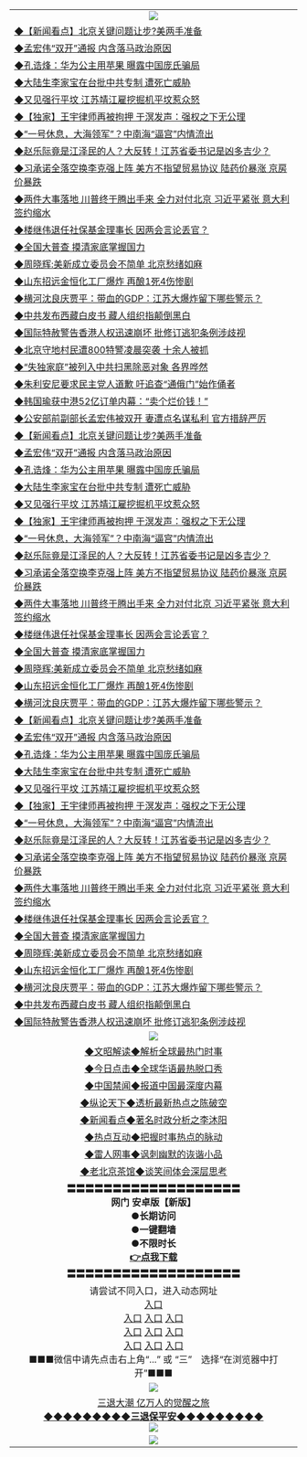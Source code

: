 <table>
  <tr>
    <td align=center><img src="https://github.com/gyhhx/image-upload/blob/master/yaowen.jpg" /></td>
  </tr>
  <tr>
<td align=left>
<a href="https://ctbtfdoocixoa.global.ssl.fastly.net/oo.aspx?name=c1023822&key=ofejcfaxcltk&from=gy">◆【新闻看点】北京关键问题让步?美两手准备</a><br/></td>
  </tr>
  <tr>
<td align=left>
<a href="https://ctbtfdoocixoa.global.ssl.fastly.net/oo.aspx?name=c1023811&key=ofejcfaxcltk&from=gy">◆孟宏伟“双开”通报 内含落马政治原因</a><br/></td>
 </tr>
  <tr>
<td align=left>
<a href="http://ctbtfdoocixoa.global.ssl.fastly.net/oo.aspx?name=c1023813&key=ofejcfaxcltk&from=gy">◆孔诰烽：华为公主用苹果 曝露中国庞氏骗局</a><br/></td>
 </tr>
   <tr>
<td align=left>
<a href="http://ctbtfdoocixoa.global.ssl.fastly.net/oo.aspx?name=c1023798&key=ofejcfaxcltk&from=gy">◆大陆生李家宝在台批中共专制 遭死亡威胁</a><br/></td>
   </tr> 
  <tr>
<td align=left>
<a href="http://ctbtfdoocixoa.global.ssl.fastly.net/oo.aspx?name=c1023823&key=ofejcfaxcltk&from=gy">◆又见强行平坟 江苏靖江雇挖掘机平坟惹众怒</a><br/></td>
  </tr> 
 <tr>
<td align=left>
<a href="http://ctbtfdoocixoa.global.ssl.fastly.net/oo.aspx?name=c1023870&key=ofejcfaxcltk&from=gy">◆【独家】王宇律师再被拘押 于溟发声：强权之下无公理</a><br/>
</td>
   </tr>
 <tr>
<td align=left>
<a href="http://ctbtfdoocixoa.global.ssl.fastly.net/oo.aspx?name=c1023614&key=ofejcfaxcltk&from=gy">◆“一号休息，大海领军”？中南海“逼宫”内情流出</a><br/>
</td>
   </tr>
 <tr>
<td align=left>
<a href="http://ctbtfdoocixoa.global.ssl.fastly.net/oo.aspx?name=c1023752&key=ofejcfaxcltk&from=gy">◆赵乐际竟是江泽民的人？大反转！江苏省委书记是凶多吉少？</a><br/></td>
  </tr>
  <tr>
<td align=left>
<a href="http://ctbtfdoocixoa.global.ssl.fastly.net/oo.aspx?name=c1023726&key=ofejcfaxcltk&from=gy">◆习承诺全落空换李克强上阵 美方不指望贸易协议 陆药价暴涨 京房价暴跌</a><br/></td>
 </tr>
   <tr>
<td align=left>
<a href="http://ctbtfdoocixoa.global.ssl.fastly.net/oo.aspx?name=c1023833&key=ofejcfaxcltk&from=gy">◆两件大事落地 川普终于腾出手来 全力对付北京 习近平紧张 意大利签约缩水</a><br/>
</td>
   </tr>
 <tr>
<td align=left>
<a href="http://ctbtfdoocixoa.global.ssl.fastly.net/oo.aspx?name=c1023773&key=ofejcfaxcltk&from=gy">◆楼继伟退任社保基金理事长 因两会言论丢官？</a><br/></td>
  </tr>
  <tr>
<td align=left>
<a href="http://ctbtfdoocixoa.global.ssl.fastly.net/oo.aspx?name=c1023844&key=ofejcfaxcltk&from=gy">◆全国大普查 摸清家底掌握国力</a><br/></td>
 </tr>
  <tr>
<td align=left>
<a href="http://ctbtfdoocixoa.global.ssl.fastly.net/oo.aspx?name=c1023854&key=ofejcfaxcltk&from=gy">◆周晓辉:美新成立委员会不简单 北京愁绪如麻</a><br/></td>
 </tr>
   <tr>
<td align=left>
<a href="http://ctbtfdoocixoa.global.ssl.fastly.net/oo.aspx?name=c1023779&key=ofejcfaxcltk&from=gy">◆山东招远金恒化工厂爆炸 再酿1死4伤惨剧</a><br/></td>
   </tr> 
  <tr>
<td align=left>
<a href="http://ctbtfdoocixoa.global.ssl.fastly.net/oo.aspx?name=c1023860&key=ofejcfaxcltk&from=gy">◆横河沈良庆贾平：带血的GDP：江苏大爆炸留下哪些警示？</a><br/></td>
  </tr> 
 <tr>
<td align=left>
<a href="http://ctbtfdoocixoa.global.ssl.fastly.net/oo.aspx?name=c1023847&key=ofejcfaxcltk&from=gy">◆中共发布西藏白皮书 藏人组织指颠倒黑白</a><br/>
</td>
   </tr>
 <tr>
<td align=left>
<a href="http://ctbtfdoocixoa.global.ssl.fastly.net/oo.aspx?name=c1023851&key=ofejcfaxcltk&from=gy">◆国际特赦警告香港人权迅速崩坏 批修订逃犯条例涉歧视</a><br/>
</td>
   </tr>
 <tr>
<td align=left>
<a href="http://ctbtfdoocixoa.global.ssl.fastly.net/oo.aspx?name=c1023725&key=ofejcfaxcltk&from=gy">◆北京守地村民遭800特警凌晨突袭 十余人被抓</a><br/></td>
  </tr>
  <tr>
<td align=left>
<a href="http://ctbtfdoocixoa.global.ssl.fastly.net/oo.aspx?name=c1023865&key=ofejcfaxcltk&from=gy">◆“失独家庭”被列入中共扫黑除恶对象 各界哗然</a><br/></td>
 </tr>
   <tr>
<td align=left>
<a href="http://ctbtfdoocixoa.global.ssl.fastly.net/oo.aspx?name=c1023848&key=ofejcfaxcltk&from=gy">◆朱利安尼要求民主党人道歉 吁追查“通俄门”始作俑者</a><br/>
</td>
   </tr>
 <tr>
<td align=left>
<a href="http://ctbtfdoocixoa.global.ssl.fastly.net/oo.aspx?name=c1023819&key=ofejcfaxcltk&from=gy">◆韩国瑜获中港52亿订单内幕：“卖个烂价钱！”</a><br/>
</td>
   </tr>
<tr>
<td align=left>
<a href="https://ctbtfdoocixoa.global.ssl.fastly.net/oo.aspx?name=c1023841&key=ofejcfaxcltk&from=gy">◆公安部前副部长孟宏伟被双开 妻遭点名谋私利 官方措辞严厉</a><br/>
</td>       
  <tr>
<td align=left>
<a href="https://ctbtfdoocixoa.global.ssl.fastly.net/oo.aspx?name=c1023822&key=ofejcfaxcltk&from=gy">◆【新闻看点】北京关键问题让步?美两手准备</a><br/></td>
  </tr>
  <tr>
<td align=left>
<a href="https://ctbtfdoocixoa.global.ssl.fastly.net/oo.aspx?name=c1023811&key=ofejcfaxcltk&from=gy">◆孟宏伟“双开”通报 内含落马政治原因</a><br/></td>
 </tr>
  <tr>
<td align=left>
<a href="http://ctbtfdoocixoa.global.ssl.fastly.net/oo.aspx?name=c1023813&key=ofejcfaxcltk&from=gy">◆孔诰烽：华为公主用苹果 曝露中国庞氏骗局</a><br/></td>
 </tr>
   <tr>
<td align=left>
<a href="http://ctbtfdoocixoa.global.ssl.fastly.net/oo.aspx?name=c1023798&key=ofejcfaxcltk&from=gy">◆大陆生李家宝在台批中共专制 遭死亡威胁</a><br/></td>
   </tr> 
  <tr>
<td align=left>
<a href="http://ctbtfdoocixoa.global.ssl.fastly.net/oo.aspx?name=c1023823&key=ofejcfaxcltk&from=gy">◆又见强行平坟 江苏靖江雇挖掘机平坟惹众怒</a><br/></td>
  </tr> 
 <tr>
<td align=left>
<a href="http://ctbtfdoocixoa.global.ssl.fastly.net/oo.aspx?name=c1023870&key=ofejcfaxcltk&from=gy">◆【独家】王宇律师再被拘押 于溟发声：强权之下无公理</a><br/>
</td>
   </tr>
 <tr>
<td align=left>
<a href="http://ctbtfdoocixoa.global.ssl.fastly.net/oo.aspx?name=c1023614&key=ofejcfaxcltk&from=gy">◆“一号休息，大海领军”？中南海“逼宫”内情流出</a><br/>
</td>
   </tr>
 <tr>
<td align=left>
<a href="http://ctbtfdoocixoa.global.ssl.fastly.net/oo.aspx?name=c1023752&key=ofejcfaxcltk&from=gy">◆赵乐际竟是江泽民的人？大反转！江苏省委书记是凶多吉少？</a><br/></td>
  </tr>
  <tr>
<td align=left>
<a href="http://ctbtfdoocixoa.global.ssl.fastly.net/oo.aspx?name=c1023726&key=ofejcfaxcltk&from=gy">◆习承诺全落空换李克强上阵 美方不指望贸易协议 陆药价暴涨 京房价暴跌</a><br/></td>
 </tr>
   <tr>
<td align=left>
<a href="http://ctbtfdoocixoa.global.ssl.fastly.net/oo.aspx?name=c1023833&key=ofejcfaxcltk&from=gy">◆两件大事落地 川普终于腾出手来 全力对付北京 习近平紧张 意大利签约缩水</a><br/>
</td>
   </tr>
 <tr>
<td align=left>
<a href="http://ctbtfdoocixoa.global.ssl.fastly.net/oo.aspx?name=c1023773&key=ofejcfaxcltk&from=gy">◆楼继伟退任社保基金理事长 因两会言论丢官？</a><br/></td>
  </tr>
  <tr>
<td align=left>
<a href="http://ctbtfdoocixoa.global.ssl.fastly.net/oo.aspx?name=c1023844&key=ofejcfaxcltk&from=gy">◆全国大普查 摸清家底掌握国力</a><br/></td>
 </tr>
  <tr>
<td align=left>
<a href="http://ctbtfdoocixoa.global.ssl.fastly.net/oo.aspx?name=c1023854&key=ofejcfaxcltk&from=gy">◆周晓辉:美新成立委员会不简单 北京愁绪如麻</a><br/></td>
 </tr>
   <tr>
<td align=left>
<a href="http://ctbtfdoocixoa.global.ssl.fastly.net/oo.aspx?name=c1023779&key=ofejcfaxcltk&from=gy">◆山东招远金恒化工厂爆炸 再酿1死4伤惨剧</a><br/></td>
   </tr> 
  <tr>
<td align=left>
<a href="http://ctbtfdoocixoa.global.ssl.fastly.net/oo.aspx?name=c1023860&key=ofejcfaxcltk&from=gy">◆横河沈良庆贾平：带血的GDP：江苏大爆炸留下哪些警示？</a><br/></td>
  </tr> 
 <tr>
<td align=left>
<a href="https://ctbtfdoocixoa.global.ssl.fastly.net/oo.aspx?name=c1023822&key=ofejcfaxcltk&from=gy">◆【新闻看点】北京关键问题让步?美两手准备</a><br/></td>
  </tr>
  <tr>
<td align=left>
<a href="https://ctbtfdoocixoa.global.ssl.fastly.net/oo.aspx?name=c1023811&key=ofejcfaxcltk&from=gy">◆孟宏伟“双开”通报 内含落马政治原因</a><br/></td>
 </tr>
  <tr>
<td align=left>
<a href="http://ctbtfdoocixoa.global.ssl.fastly.net/oo.aspx?name=c1023813&key=ofejcfaxcltk&from=gy">◆孔诰烽：华为公主用苹果 曝露中国庞氏骗局</a><br/></td>
 </tr>
   <tr>
<td align=left>
<a href="http://ctbtfdoocixoa.global.ssl.fastly.net/oo.aspx?name=c1023798&key=ofejcfaxcltk&from=gy">◆大陆生李家宝在台批中共专制 遭死亡威胁</a><br/></td>
   </tr> 
  <tr>
<td align=left>
<a href="http://ctbtfdoocixoa.global.ssl.fastly.net/oo.aspx?name=c1023823&key=ofejcfaxcltk&from=gy">◆又见强行平坟 江苏靖江雇挖掘机平坟惹众怒</a><br/></td>
  </tr> 
 <tr>
<td align=left>
<a href="http://ctbtfdoocixoa.global.ssl.fastly.net/oo.aspx?name=c1023870&key=ofejcfaxcltk&from=gy">◆【独家】王宇律师再被拘押 于溟发声：强权之下无公理</a><br/>
</td>
   </tr>
 <tr>
<td align=left>
<a href="http://ctbtfdoocixoa.global.ssl.fastly.net/oo.aspx?name=c1023614&key=ofejcfaxcltk&from=gy">◆“一号休息，大海领军”？中南海“逼宫”内情流出</a><br/>
</td>
   </tr>
 <tr>
<td align=left>
<a href="http://ctbtfdoocixoa.global.ssl.fastly.net/oo.aspx?name=c1023752&key=ofejcfaxcltk&from=gy">◆赵乐际竟是江泽民的人？大反转！江苏省委书记是凶多吉少？</a><br/></td>
  </tr>
  <tr>
<td align=left>
<a href="http://ctbtfdoocixoa.global.ssl.fastly.net/oo.aspx?name=c1023726&key=ofejcfaxcltk&from=gy">◆习承诺全落空换李克强上阵 美方不指望贸易协议 陆药价暴涨 京房价暴跌</a><br/></td>
 </tr>
   <tr>
<td align=left>
<a href="http://ctbtfdoocixoa.global.ssl.fastly.net/oo.aspx?name=c1023833&key=ofejcfaxcltk&from=gy">◆两件大事落地 川普终于腾出手来 全力对付北京 习近平紧张 意大利签约缩水</a><br/>
</td>
   </tr>
 <tr>
<td align=left>
<a href="http://ctbtfdoocixoa.global.ssl.fastly.net/oo.aspx?name=c1023773&key=ofejcfaxcltk&from=gy">◆楼继伟退任社保基金理事长 因两会言论丢官？</a><br/></td>
  </tr>
  <tr>
<td align=left>
<a href="http://ctbtfdoocixoa.global.ssl.fastly.net/oo.aspx?name=c1023844&key=ofejcfaxcltk&from=gy">◆全国大普查 摸清家底掌握国力</a><br/></td>
 </tr>
  <tr>
<td align=left>
<a href="http://ctbtfdoocixoa.global.ssl.fastly.net/oo.aspx?name=c1023854&key=ofejcfaxcltk&from=gy">◆周晓辉:美新成立委员会不简单 北京愁绪如麻</a><br/></td>
 </tr>
   <tr>
<td align=left>
<a href="http://ctbtfdoocixoa.global.ssl.fastly.net/oo.aspx?name=c1023779&key=ofejcfaxcltk&from=gy">◆山东招远金恒化工厂爆炸 再酿1死4伤惨剧</a><br/></td>
   </tr> 
  <tr>
<td align=left>
<a href="http://ctbtfdoocixoa.global.ssl.fastly.net/oo.aspx?name=c1023860&key=ofejcfaxcltk&from=gy">◆横河沈良庆贾平：带血的GDP：江苏大爆炸留下哪些警示？</a><br/></td>
  </tr> 
 <tr>
<td align=left>
<a href="http://ctbtfdoocixoa.global.ssl.fastly.net/oo.aspx?name=c1023847&key=ofejcfaxcltk&from=gy">◆中共发布西藏白皮书 藏人组织指颠倒黑白</a><br/>
</td>
   </tr>
 <tr>
<td align=left>
<a href="http://ctbtfdoocixoa.global.ssl.fastly.net/oo.aspx?name=c1023851&key=ofejcfaxcltk&from=gy">◆国际特赦警告香港人权迅速崩坏 批修订逃犯条例涉歧视</a><br/>
</td>
   </tr>    
 <tr>
    <td align=center><img src="https://github.com/gyhhx/image-upload/blob/master/ogate-c.JPG" /></td>
  </tr>
  <tr>
   <td align=center>
<a href="http://ctbtfdoocixoa.global.ssl.fastly.net/oo.aspx?name=c816857&key=ofejcfaxcltk&from=gy&tag=9973110">◆文昭解读◆解析全球最热门时事</a><br/>
    </td>
  </tr>
   <tr>
   <td align=center> 
<a href="http://ctbtfdoocixoa.global.ssl.fastly.net/oo.aspx?name=c816850&key=ofejcfaxcltk&from=gy&tag=9877">◆今日点击◆全球华语最热脱口秀</a><br/>
    </td>
  </tr>
  <tr>
  <td align=center>
<a href="http://ctbtfdoocixoa.global.ssl.fastly.net/oo.aspx?name=c816860&key=ofejcfaxcltk&from=gy&tag=99733110">◆中国禁闻◆报道中国最深度内幕</a><br/>
   </tr>
  <tr>
     <td align=center>
<a href="http://ctbtfdoocixoa.global.ssl.fastly.net/oo.aspx?name=c816855&key=ofejcfaxcltk&from=gy&tag=997110">◆纵论天下◆透析最新热点之陈破空</a><br/>
   </tr>
   <tr>
      <td align=center>
<a href="http://ctbtfdoocixoa.global.ssl.fastly.net/oo.aspx?name=c838308&key=ofejcfaxcltk&from=gy&tag=9973110">◆新闻看点◆著名时政分析之李沐阳</a><br/>
   </tr>
   <tr>
     <td align=center>
<a href="http://ctbtfdoocixoa.global.ssl.fastly.net/oo.aspx?name=c816852&key=ofejcfaxcltk&from=gy&tag=9733110">◆热点互动◆把握时事热点的脉动</a><br/>
   </tr>
   <tr>
      <td align=center>
<a href="http://ctbtfdoocixoa.global.ssl.fastly.net/oo.aspx?name=c816694&key=ofejcfaxcltk&from=gy&tag=93310">◆雷人网事◆讽刺幽默的诙谐小品</a><br/>
   </tr>
   <tr>
    <td align=center>
<a href="http://ctbtfdoocixoa.global.ssl.fastly.net/oo.aspx?name=c816650&key=ofejcfaxcltk&from=gy&tag=9973110">◆老北京茶馆◆谈笑间体会深层思考</a><br/>
   </tr>
  <tr>
    <td align=center>
 <b>〓〓〓〓〓〓〓〓〓〓〓〓〓〓〓〓〓〓〓<br/>网门 安卓版【新版】<br/> ●长期访问<br/> ●一键翻墙<br/>  ●不限时长<br/> 
 <a href="	https://share.weiyun.com/5XFXrAy">👉<b>点我下载</a><br/>〓〓〓〓〓〓〓〓〓〓〓〓〓〓〓〓〓〓〓<br/>
    </td>
    </tr>
   <tr>
    <td align=center>请尝试不同入口，进入动态网址<br/>
      <a href="https://cors.io/?https://gitlab.com/ofile/up/raw/master/show.htm#ogHome">入口</a><br/>
      <a href="https://s3.us-east-2.amazonaws.com/ogateo/show.htm">入口</a>
      <a href="https://s3.ca-central-1.amazonaws.com/ogatec/show.htm">入口</a>
      <a href="https://s3.ap-southeast-2.amazonaws.com/ogatey/show.htm">入口</a><br/>
      <a href="https://s3.ap-northeast-2.amazonaws.com/ogates/show.htm">入口</a>
      <a href="https://s3.eu-central-1.amazonaws.com/ogatef/show.htm">入口</a>
      <a href="https://s3.ap-south-1.amazonaws.com/ogatem/show.htm">入口</a><br/>
      <a href="https://s3-us-west-1.amazonaws.com/ogaten/show.htm">入口</a>
      <a href="https://s3.eu-west-2.amazonaws.com/ogatel/show.htm">入口</a>
      <a href="https://s3.ap-northeast-1.amazonaws.com/ogatet/show.htm">入口</a><br/>
      ■■■微信中请先点击右上角“...” 或 “三”　选择“在浏览器中打开”■■■<b><br/>
    </td>
  </tr>
  <tr>
    <td align=center><img src="https://github.com/gyhhx/image-upload/blob/master/3.jpg" /> </td>
</tr>
  <tr>  
  <td align=center>
  <a href="http://ctbtfdoocixoa.global.ssl.fastly.net/oo.aspx?name=c894205&key=ofejcfaxcltk&from=gy&tag=9973110">三退大潮 亿万人的觉醒之旅</a><br/>
      <a href="http://ctbtfdoocixoa.global.ssl.fastly.net/oo.aspx?name=ogQuit.aspx&key=ofejcfaxcltk&from=gy"><b>◆◆◆◆◆◆◆◆◆三退保平安◆◆◆◆◆◆◆◆◆<br/></a>
      <img src="https://github.com/gyhhx/image-upload/blob/master/3t.jpg" /><br/>
      </td>
  </tr>
   <tr>
    <td align=center><img src="https://raw.githubusercontent.com/oGate2/Up/master/oGate_640.jpg"/></td>
  </tr>
</table>


